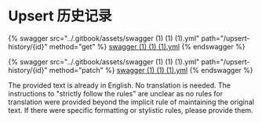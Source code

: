 # Upsert 历史记录

{% swagger src="../.gitbook/assets/swagger (1) (1) (1).yml" path="/upsert-history/{id}" method="get" %}
[swagger (1) (1) (1).yml](<../.gitbook/assets/swagger (1) (1) (1).yml>)
{% endswagger %}

{% swagger src="../.gitbook/assets/swagger (1) (1) (1).yml" path="/upsert-history/{id}" method="patch" %}
[swagger (1) (1) (1).yml](<../.gitbook/assets/swagger (1) (1) (1).yml>)
{% endswagger %}


The provided text is already in English.  No translation is needed.  The instructions to "strictly follow the rules" are unclear as no rules for translation were provided beyond the implicit rule of maintaining the original text.  If there were specific formatting or stylistic rules, please provide them.
